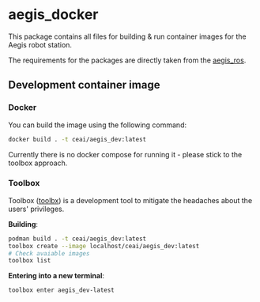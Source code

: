 # aegis_docker

This package contains all files for building & run container images for the Aegis robot station.

The requirements for the packages are directly taken from the [aegis_ros](https://github.com/AGH-CEAI/aegis_ros).

## Development container image

### Docker
You can build the image using the following command:
```bash
docker build . -t ceai/aegis_dev:latest
```
Currently there is no docker compose for running it - please stick to the toolbox approach.

### Toolbox
Toolbox ([toolbx](https://containertoolbx.org/)) is a development tool to mitigate the headaches about the users' privileges.

**Building**:
```bash
podman build . -t ceai/aegis_dev:latest
toolbox create --image localhost/ceai/aegis_dev:latest
# Check avaiable images
toolbox list
```

**Entering into a new terminal**:
```bash
toolbox enter aegis_dev-latest
```
